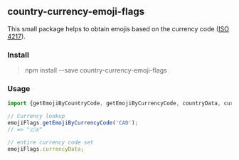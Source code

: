 ## country-currency-emoji-flags

This small package helps to obtain emojis based on the currency
code ([ISO 4217](https://en.wikipedia.org/wiki/ISO_4217)).

### Install

> npm install --save country-currency-emoji-flags

### Usage

```js
import {getEmojiByCountryCode, getEmojiByCurrencyCode, countryData, currencyData} from 'country-currency-emoji-flags';

// Currency lookup
emojiFlags.getEmojiByCurrencyCode('CAD');
// => "🇨🇦"

// entire currency code set
emojiFlags.currencyData;
```
